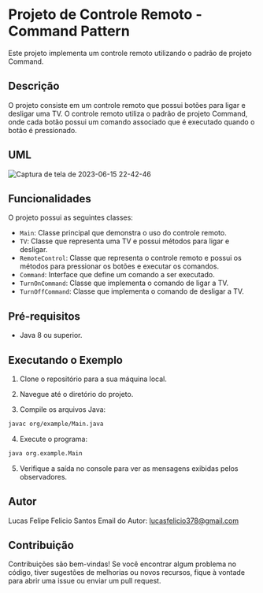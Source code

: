 # Projeto de Controle Remoto - Command Pattern

Este projeto implementa um controle remoto utilizando o padrão de projeto Command.

## Descrição

O projeto consiste em um controle remoto que possui botões para ligar e desligar uma TV. O controle remoto utiliza o padrão de projeto Command, onde cada botão possui um comando associado que é executado quando o botão é pressionado.

## UML

![Captura de tela de 2023-06-15 22-42-46](https://github.com/LucasFelipe2142/Seminario_command/assets/106194018/677f4fec-1c75-41b3-a1fc-a186ae042840)


## Funcionalidades

O projeto possui as seguintes classes:

- `Main`: Classe principal que demonstra o uso do controle remoto.
- `TV`: Classe que representa uma TV e possui métodos para ligar e desligar.
- `RemoteControl`: Classe que representa o controle remoto e possui os métodos para pressionar os botões e executar os comandos.
- `Command`: Interface que define um comando a ser executado.
- `TurnOnCommand`: Classe que implementa o comando de ligar a TV.
- `TurnOffCommand`: Classe que implementa o comando de desligar a TV.

## Pré-requisitos

- Java 8 ou superior.

## Executando o Exemplo

1. Clone o repositório para a sua máquina local.

2. Navegue até o diretório do projeto.

3. Compile os arquivos Java:

```bash
javac org/example/Main.java
```

4. Execute o programa:

```bash
java org.example.Main
```

5. Verifique a saída no console para ver as mensagens exibidas pelos observadores.

## Autor

Lucas Felipe Felicio Santos
Email do Autor: lucasfelicio378@gmail.com

## Contribuição

Contribuições são bem-vindas! Se você encontrar algum problema no código, tiver sugestões de melhorias ou novos
recursos, fique à vontade para abrir uma issue ou enviar um pull request.
